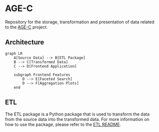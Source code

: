 # AGE-C

Repository for the storage, transformation and presentation of data related to
the [AGE-C](https://age-c.eu/) project.

## Architecture

```mermaid
graph LR
    A[Source Data] --> B[ETL Package]
    B --> C[Transformed Data]
    C --> D[Frontend Application]

    subgraph Frontend Features
        D --> E[Faceted Search]
        D --> F[Aggregation Plots]
    end
```

## ETL

The ETL package is a Python package that is used to transform the data from the
source data into the transformed data. For more information on how to use the
package, please refer to the [ETL README](etl/README.md).
